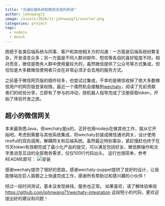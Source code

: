 ```yaml
---
title: "沟通后端系统和微信消息的桥梁"
author: johnwang71
image: /assets/2020/12-johnwang71/avartar.png
categories: project
tags:
  - nodejs
  - donut
---
```


困惑于各类后端系统与同事、客户和其他相关方的沟通：一方面是后端系统纷繁复杂，开发语言众多；另一方面是不同人群对邮件、短信等各自的喜好程度不同，相对而言，微信是商务人群中使用量较大的，虽然微信提供了公众号等方式集成，但恰恰是大多数微信使用者只会在非常必须才会去用的服务方式。

之前基于微信网页版的插件较多，也尝试过集成，不幸的是微信收掉了绝大多数微信用户的网页版登录权限。最近一个偶然机会接触到[wechaty](https://github.com/wechaty)，阅读了先前贡献者们的经验分享，立即有了参与的冲动，按机器人指导完成了注册获取token，开始了体验开发之旅。

## 超小的微信网关

本来最熟悉Java，但wechaty是js的，正好也用nodejs在做其他工作，就从它开始吧。考虑到需要与其他系统集成，将wechaty封装成微信通讯网关，设计使用restful的双向调用，解耦网关和后端系统。虽然最近特别事杂，紧赶慢赶也终于在15天token有效期完成了最小化产品的提交，可以满足包括好友、微信群操作和文字类消息互动的全部商务需求，仅仅100行代码出头。
运行也很简单，参考README即可：
![安装](/assets/2020/12-johnwang71/wechaty-integration.png)

感谢wechaty提供了很好的思路，感谢wechaty-puppet提供了良好的设计，让我能够站在巨人肩膀之上快速完成工作，感谢所有帮助过和感兴趣的小伙伴！

经过一段时间测试，基本没发现掉线，服务也正常。
如果喜欢，请了解体验审阅 <https://github.com/johnwang71/wechaty-integration> 这段短小的代码，更欢迎提出好的建议和问题！
